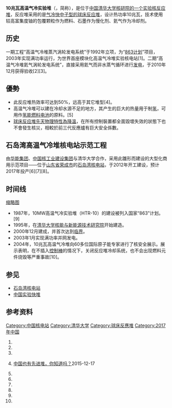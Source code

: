 **10兆瓦高温气冷实验堆**（，简称），是位于[中国](https://zh.wikipedia.org/wiki/中国 "wikilink")[清华大学](https://zh.wikipedia.org/wiki/清华大学 "wikilink")[核研院的一个实验](../Page/清华大学核能与新能源技术研究院.md "wikilink")[核反应堆](../Page/核反应堆.md "wikilink")，反应堆采用的是[气冷快中子型的](https://zh.wikipedia.org/wiki/气冷快中子反应堆 "wikilink")[球床反应堆](https://zh.wikipedia.org/wiki/球床反应堆 "wikilink")，设计热功率10兆瓦，技术使用较高富集度铀的包覆颗粒作为燃料、石墨作为慢化剂、氦气作为冷却剂。

## 历史

一期工程“高温气冷堆蒸汽涡轮发电系统”于1992年立项，为“[863计划](../Page/863计划.md "wikilink")”项目，2003年实现满功率运行，为世界首座模块化高温气冷堆实验核电站\[1\]。二期“高温气冷堆氦气涡轮发电系统”，直接采用氦气而非水蒸气循环进行[发电](https://zh.wikipedia.org/wiki/核电站 "wikilink")，于2010年12月获得验收\[2\]\[3\]。

## 優勢

  - 此反应堆热效率可达到50%，远高于其它堆型\[4\]。
  - 高温气冷堆可以建在冷却水源不足的地方，其产生的巨大的热量用于制[氢](https://zh.wikipedia.org/wiki/氢气 "wikilink")，可用作[氢能](https://zh.wikipedia.org/wiki/氢能 "wikilink")[燃料电池](../Page/燃料电池.md "wikilink")的原料。\[5\]
  - [球床反应堆先天物理特性為降溫](https://zh.wikipedia.org/wiki/球床反应堆 "wikilink")，在所有控制裝置都全面毀壞失效的狀態下也不會發生核災，相較於前三代反應爐有巨大安全係數。

## 石岛湾高温气冷堆核电站示范工程

由[华能集团](https://zh.wikipedia.org/wiki/华能集团 "wikilink")、[中国核工业建设集团](../Page/中国核工业建设集团.md "wikilink")与清华大学合作，采用此雛形而建设的大型化商用示范项目——位于[山东省](https://zh.wikipedia.org/wiki/山东省 "wikilink")[荣成市](../Page/荣成市.md "wikilink")的[石岛湾核电站](../Page/石岛湾核电站.md "wikilink")，于2012年开工建设，预计2017年投产\[6\]\[7\]\[8\]。

## 时间线

[缩略图](https://zh.wikipedia.org/wiki/File:INET_HTR_04780021_\(8389262618\).jpg "fig:缩略图")

  - 1987年，10MW高温气冷实验堆（HTR-10）的建设被列入国家“863”计划。\[9\]
  - 1995年，在[清华大学核能与新能源技术研究院](../Page/清华大学核能与新能源技术研究院.md "wikilink")开始建造。
  - 2000年12月建成，并首次达到[临界](https://zh.wikipedia.org/wiki/临界质量 "wikilink")。
  - 2003年1月实现满功率并网发电。
  - 2004年，10兆瓦高温气冷堆向60多位国际原子能专家进行了核安全展示。展示表明，在不插入[控制棒](../Page/控制棒.md "wikilink")的情况下，关闭反应堆冷却系统，也不会出现燃料元件烧毁等严重事故\[10\]。

## 参见

  - [石岛湾核电站](../Page/石岛湾核电站.md "wikilink")
  - [中国实验快堆](../Page/中国实验快堆.md "wikilink")

## 参考资料

[Category:中国核电站](https://zh.wikipedia.org/wiki/Category:中国核电站 "wikilink")
[Category:清华大学](https://zh.wikipedia.org/wiki/Category:清华大学 "wikilink")
[Category:球床反應堆](https://zh.wikipedia.org/wiki/Category:球床反應堆 "wikilink")
[Category:2017年中国](https://zh.wikipedia.org/wiki/Category:2017年中国 "wikilink")

1.

2.

3.

4.  [中国也有先进堆，你知道吗？](http://nnsa.mep.gov.cn/zhxx_8953/kpyd/kpcl/201512/t20151217_319464.html)2015-12-17

5.

6.

7.

8.

9.
10.